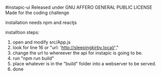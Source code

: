 #instapic-ui
Released under GNU AFFERO GENERAL PUBLIC LICENSE
Made for the coding challenge

installation needs npm and reactjs

installtion steps:
1) open and modify src/App.js
2) look for line 16 or "url: 'http://sleepingkirby.local/',"
3) change the url to whereever the api for instapic is going to be.
4) run "npm run build"
5) place whatever is in the "build" folder into a webserver to be served.
6) done
